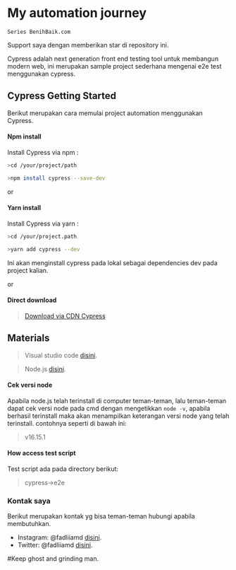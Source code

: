 # My automation journey

`Series BenihBaik.com`

Support saya dengan memberikan star di repository ini.

Cypress adalah next generation front end testing tool untuk membangun modern web, ini merupakan sample project sederhana mengenai e2e test menggunakan cypress.

## Cypress Getting Started

Berikut merupakan cara memulai project automation menggunakan Cypress.

#### Npm install

Install Cypress via npm :

```bash
>cd /your/project/path
```

```bash
>npm install cypress --save-dev
```

or

#### Yarn install

Install Cypress via yarn :

```bash
>cd /your/project.path
```

```bash
>yarn add cypress --dev
```

Ini akan menginstall cypress pada lokal sebagai dependencies dev pada project kalian.

or

#### Direct download

> [Download via CDN Cypress](https://download.cypress.io/desktop)

## Materials

> Visual studio code [disini](https://visualstudio.microsoft.com/downloads/).

> Node.js [disini](https://nodejs.org/en/download/).

#### Cek versi node

Apabila node.js telah terinstall di computer teman-teman, lalu teman-teman dapat cek versi node pada cmd dengan mengetikkan `node -v`, apabila berhasil terinstall maka akan menampilkan keterangan versi node yang telah terinstall. contohnya seperti di bawah ini:

> v16.15.1

#### How access test script

Test script ada pada directory berikut:

> cypress->e2e

### Kontak saya

Berikut merupakan kontak yg bisa teman-teman hubungi apabila membutuhkan.

- Instagram: @fadliiamd [disini](https://www.instagram.com/fadliiamd_/).
- Twitter: @fadliiamd [disini](https://twitter.com/fadliiamd_/).

#Keep ghost and grinding man.
